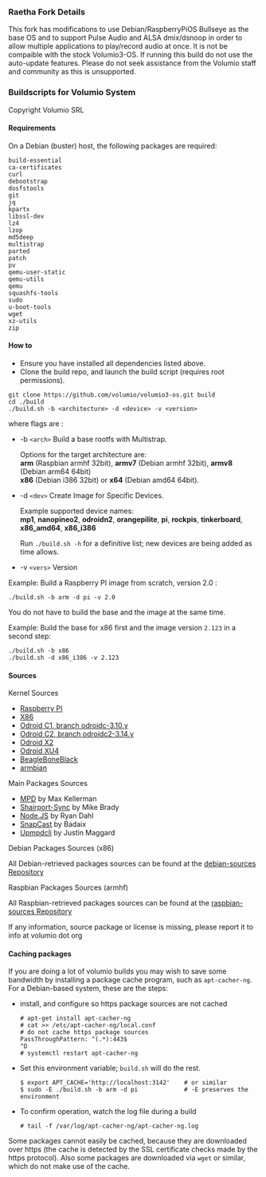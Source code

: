 ### Raetha Fork Details
This fork has modifications to use Debian/RaspberryPiOS Bullseye as the base OS and to support Pulse Audio and ALSA dmix/dsnoop in order to allow multiple applications to play/record audio at once. It is not be compaible with the stock Volumio3-OS. If running this build do not use the auto-update features. Please do not seek assistance from the Volumio staff and community as this is unsupported.

### Buildscripts for Volumio System

Copyright Volumio SRL

#### Requirements

On a Debian (buster) host, the following packages are required:
```
build-essential
ca-certificates
curl
debootstrap
dosfstools
git
jq
kpartx
libssl-dev
lz4
lzop
md5deep
multistrap
parted
patch
pv
qemu-user-static
qemu-utils
qemu
squashfs-tools
sudo
u-boot-tools
wget
xz-utils
zip
```

#### How to

- Ensure you have installed all dependencies listed above.
- Clone the build repo, and launch the build script (requires root permissions).

```
git clone https://github.com/volumio/volumio3-os.git build
cd ./build
./build.sh -b <architecture> -d <device> -v <version>
```

where flags are :

 * -b `<arch>` Build a base rootfs with Multistrap.

   Options for the target architecture are:<br>
       **arm** (Raspbian armhf 32bit), **armv7** (Debian armhf 32bit), **armv8** (Debian arm64 64bit) <br>
       **x86** (Debian i386 32bit) or **x64** (Debian amd64 64bit).
 * -d `<dev>`  Create Image for Specific Devices.

   Example supported device names:<br>
       **mp1**, **nanopineo2**, **odroidn2**, **orangepilite**, **pi**, **rockpis**, **tinkerboard**, **x86_amd64**, **x86_i386**

   Run ```./build.sh -h``` for a definitive list; new devices are being added as time allows.
 * -v `<vers>` Version

Example: Build a Raspberry PI image from scratch, version 2.0 :
```
./build.sh -b arm -d pi -v 2.0
```

You do not have to build the base and the image at the same time.

Example: Build the base for x86 first and the image version `2.123` in a second step:

```
./build.sh -b x86
./build.sh -d x86_i386 -v 2.123
```

#### Sources

Kernel Sources

* [Raspberry PI](https://github.com/volumio/raspberrypi-linux)
* [X86](https://github.com/volumio/linux)
* [Odroid C1, branch odroidc-3.10.y](https://github.com/hardkernel/linux.git)
* [Odroid C2, branch odroidc2-3.14.y](https://github.com/hardkernel/linux.git)
* [Odroid X2](https://github.com/volumio/linux-odroid-public)
* [Odroid XU4](https://cdn.kernel.org/pub/linux/kernel/v4.x/linux-4.4.tar.xz)
* [BeagleBoneBlack](https://github.com/volumio/linux-beagleboard-botic)
* [armbian](https://github.com/igorpecovnik)

Main Packages Sources

* [MPD](https://github.com/volumio/MPD) by Max Kellerman
* [Shairport-Sync](https://github.com/volumio/shairport-sync) by Mike Brady
* [Node.JS](https://github.com/volumio/node) by Ryan Dahl
* [SnapCast](https://github.com/volumio/snapcast) by Badaix
* [Upmpdcli](https://github.com/volumio/upmpdcli) by Justin Maggard

Debian Packages Sources (x86)

All Debian-retrieved packages sources can be found at the [debian-sources Repository](https://github.com/volumio/debian-sources)

Raspbian Packages Sources (armhf)

All Raspbian-retrieved packages sources can be found at the [raspbian-sources Repository](https://github.com/volumio/raspbian-sources)

If any information, source package or license is missing, please report it to info at volumio dot org


#### Caching packages

If you are doing a lot of volumio builds you may wish to save some bandwidth
by installing a package cache program, such as ```apt-cacher-ng```.
For a Debian-based system, these are the steps:

 * install, and configure so https package sources are not cached
   ```
   # apt-get install apt-cacher-ng
   # cat >> /etc/apt-cacher-ng/local.conf
   # do not cache https package sources
   PassThroughPattern: ^(.*):443$
   ^D
   # systemctl restart apt-cacher-ng
   ```
 * Set this environment variable; ```build.sh``` will do the rest.
   ```
   $ export APT_CACHE='http://localhost:3142'    # or similar
   $ sudo -E ./build.sh -b arm -d pi             # -E preserves the environment
   ```
 * To confirm operation, watch the log file during a build
   ```
   # tail -f /var/log/apt-cacher-ng/apt-cacher-ng.log
   ```

Some packages cannot easily be cached, because they are downloaded over https
(the cache is detected by the SSL certificate checks made by the https protocol).
Also some packages are downloaded via ```wget``` or similar, which do not make
use of the cache.
